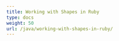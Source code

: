 ```yaml
---
title: Working with Shapes in Ruby
type: docs
weight: 50
url: /java/working-with-shapes-in-ruby/
---
```

